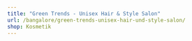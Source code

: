 ```yaml
---
title: "Green Trends - Unisex Hair & Style Salon"
url: /bangalore/green-trends-unisex-hair-und-style-salon/
shop: Kosmetik
---
```

